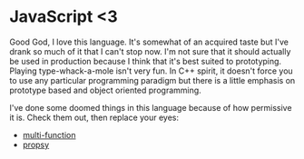 # JavaScript <3

Good God, I love this language.
It's somewhat of an acquired taste but I've drank so much of it that I can't
stop now. I'm not sure that it should actually be used in production because I
think that it's best suited to prototyping. Playing type-whack-a-mole isn't very
fun.
In C++ spirit, it doesn't force you to use any particular programming paradigm
but there is a little emphasis on prototype based and object oriented
programming.


I've done some doomed things in this language because of how permissive it is.
Check them out, then replace your eyes:

- [multi-function](./multi-function.js)
- [propsy](./propsy.js)
